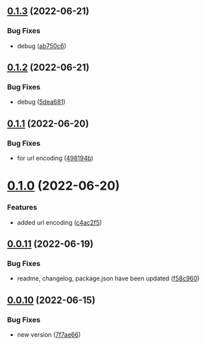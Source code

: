 ## [0.1.3](https://github.com/optimaxdev/action-delete_old_branches/compare/v0.1.2...v0.1.3) (2022-06-21)


### Bug Fixes

* debug ([ab750c6](https://github.com/optimaxdev/action-delete_old_branches/commit/ab750c619e9167f4feedcd7f48f43ac1160f060c))

## [0.1.2](https://github.com/optimaxdev/action-delete_old_branches/compare/v0.1.1...v0.1.2) (2022-06-21)


### Bug Fixes

* debug ([5dea681](https://github.com/optimaxdev/action-delete_old_branches/commit/5dea6819fb9def68c0b793961ab1e70b651381ca))

## [0.1.1](https://github.com/optimaxdev/action-delete_old_branches/compare/v0.1.0...v0.1.1) (2022-06-20)


### Bug Fixes

* for url encoding ([498194b](https://github.com/optimaxdev/action-delete_old_branches/commit/498194b961ebfcd907bfcc1654887a1d49d4d0ef))

# [0.1.0](https://github.com/optimaxdev/action-delete_old_branches/compare/v0.0.11...v0.1.0) (2022-06-20)


### Features

* added url encoding ([c4ac2f5](https://github.com/optimaxdev/action-delete_old_branches/commit/c4ac2f5b234fa6f8b2a0bdaae2bedb8957c47c45))

## [0.0.11](https://github.com/optimaxdev/action-delete_old_branches/compare/v0.0.10...v0.0.11) (2022-06-19)


### Bug Fixes

* readme, changelog, package.json have been updated ([f58c960](https://github.com/optimaxdev/action-delete_old_branches/commit/f58c9606a8dedbf71ee8fd0c0b6a34db19a0939a))

## [0.0.10](https://github.com/optimaxdev/action-delete_old_branches/compare/v0.0.9...v0.0.10) (2022-06-15)


### Bug Fixes

* new version ([7f7ae66](https://github.com/optimaxdev/action-delete_old_branches/commit/7f7ae66784f61f0478e9998f4b9448a7e3eff827))
